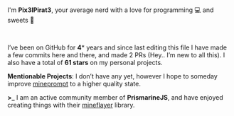 I'm **Pix3lPirat3**, your average nerd with a love for programming 💻 and sweets 🍫 

<br>

I’ve been on GitHub for **4*** years and since last editing this file I have made a few commits here and there, and made 2 PRs (Hey.. I’m new to all this). I also have a total of **61 stars** on my personal projects.

**Mentionable Projects**:
I don’t have any yet, however I hope to someday improve [mineprompt](https://github.com/Pix3lPirat3/mineprompt) to a higher quality state.

**\>\_** I am an active community member of **PrismarineJS**, and have enjoyed creating things with their [mineflayer](https://github.com/PrismarineJS/mineflayer) library.